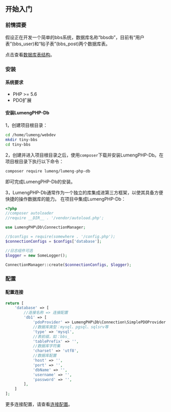 ## 开始入门

### 前情提要

假设正在开发一个简单的bbs系统，数据库名称“bbsdb”，目前有“用户表”(bbs_user)和“帖子表”(bbs_post)两个数据库表。

点击查看[数据库表结构](/tests/resources/database.sql)。

### 安装

#### 系统要求

* PHP >= 5.6
* PDO扩展

#### 安装LumengPHP-Db

1，创建项目根目录：
```bash
cd /home/lumeng/webdev
mkdir tiny-bbs
cd tiny-bbs
```

2，创建并进入项目根目录之后，使用`composer`下载并安装LumengPHP-Db。在项目根目录下执行以下命令：
```bash
composer require lumeng/lumeng-php-db
```
即可完成LumengPHP-Db的安装。

3，LumengPHP-Db通常作为一个独立的库集成进第三方框架，以使其具备方便快捷的操作数据库的能力。
在项目中集成LumengPHP-Db：
```php
<?php
//composer autoloader
//require __DIR__ . '/vendor/autoload.php';

use LumengPHP\Db\ConnectionManager;

//$configs = require(somewhere . '/config.php');
$connectionConfigs = $configs['database'];

//日志组件可选
$logger = new SomeLogger();

ConnectionManager::create($connectionConfigs, $logger);
```

### 配置

#### 配置连接

```php
return [
    'database' => [
        //连接名称 => 连接配置
        'db1' => [
            'pdoProvider' => LumengPHP\Db\Connection\SimplePDOProvider::class,
            //数据库类型：mysql、pgsql、sqlsrv等
            'type' => 'mysql',
            //表前缀，如：bbs_
            'tablePrefix' => '',
            //数据库字符集
            'charset' => 'utf8',
            //数据库配置
            'host' => '',
            'port' => '',
            'dbName' => '',
            'username' => '',
            'password' => '',
        ],
    ]
];
```

更多连接配置，请查看[连接配置](config.md#连接配置)。
